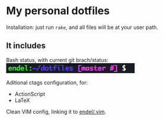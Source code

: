My personal dotfiles
===

Installation: just run <code>rake</code>, and all files will be at your user path.

It includes
---

Bash status, with current git brach/status:
![PS1 Status](https://github.com/endel/dotfiles/raw/master/example/ps1-status.png)

Aditional ctags configuration, for:

  - ActionScript
  - LaTeX

Clean VIM config, linking it to [endel/.vim](https://github.com/endel/.vim).
